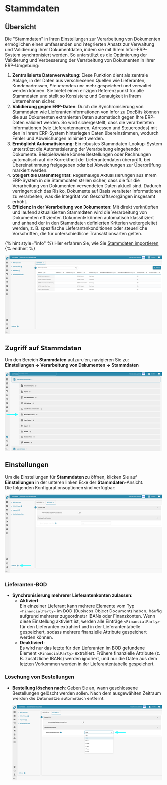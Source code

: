 # Stammdaten

## Übersicht

Die "Stammdaten" in Ihren Einstellungen zur Verarbeitung von Dokumenten ermöglichen einen umfassenden und integrierten Ansatz zur Verwaltung und Validierung Ihrer Dokumentdaten, indem sie mit Ihrem Infor-ERP-System synchronisiert werden. So unterstützt es die Optimierung der Validierung und Verbesserung der Verarbeitung von Dokumenten in Ihrer ERP-Umgebung:

1. **Zentralisierte Datenverwaltung**: Diese Funktion dient als zentrale Ablage, in der Daten aus verschiedenen Quellen wie Lieferanten, Kundenadressen, Steuercodes und mehr gespeichert und verwaltet werden können. Sie bietet einen einzigen Referenzpunkt für alle Stammdaten und stellt so Konsistenz und Genauigkeit in Ihrem Unternehmen sicher.
2. **Validierung gegen ERP-Daten**: Durch die Synchronisierung von Stammdaten wie Lieferanteninformationen von Infor zu DocBits können die aus Dokumenten extrahierten Daten automatisch gegen Ihre ERP-Daten validiert werden. So wird sichergestellt, dass die verarbeiteten Informationen (wie Lieferantennamen, Adressen und Steuercodes) mit den in Ihrem ERP-System hinterlegten Daten übereinstimmen, wodurch Fehler und Abweichungen minimiert werden.
3. **Ermöglicht Automatisierung**: Ein robustes Stammdaten-Lookup-System unterstützt die Automatisierung der Verarbeitung eingehender Dokumente. Beispielsweise können Bestellungen oder Rechnungen automatisch auf die Korrektheit der Lieferantendaten überprüft, bei Übereinstimmung freigegeben oder bei Abweichungen zur Überprüfung markiert werden.
4. **Steigert die Datenintegrität**: Regelmäßige Aktualisierungen aus Ihrem ERP-System in die Stammdaten stellen sicher, dass die für die Verarbeitung von Dokumenten verwendeten Daten aktuell sind. Dadurch verringert sich das Risiko, Dokumente auf Basis veralteter Informationen zu verarbeiten, was die Integrität von Geschäftsvorgängen insgesamt erhöht.
5. **Effizienz in der Verarbeitung von Dokumenten**: Mit direkt verknüpften und laufend aktualisierten Stammdaten wird die Verarbeitung von Dokumenten effizienter. Dokumente können automatisch klassifiziert und anhand der in den Stammdaten definierten Kriterien weitergeleitet werden, z. B. spezifische Lieferantenkonditionen oder steuerliche Vorschriften, die für unterschiedliche Transaktionsarten gelten.

{% hint style="info" %}
Hier erfahren Sie, wie Sie [Stammdaten importieren](../../../setup/importing-customer-master-data/)
{% endhint %}

![](https://raw.githubusercontent.com/Fellow-Consulting-AG/docbits/refs/heads/main/readme/.gitbook/assets/master_data_lookup_1.png)

## **Zugriff auf Stammdaten**

Um den Bereich **Stammdaten** aufzurufen, navigieren Sie zu:\
**Einstellungen → Verarbeitung von Dokumenten → Stammdaten**

![](https://raw.githubusercontent.com/Fellow-Consulting-AG/docbits/refs/heads/main/readme/.gitbook/assets/settings_mater_data_lookup.png)

## **Einstellungen**

Um die Einstellungen für **Stammdaten** zu öffnen, klicken Sie auf **Einstellungen** in der unteren linken Ecke der **Stammdaten**-Ansicht.\
Die folgenden Konfigurationsoptionen sind verfügbar:

![](https://raw.githubusercontent.com/Fellow-Consulting-AG/docbits/refs/heads/main/readme/.gitbook/assets/master_data_lookup_2.png)

### **Lieferanten-BOD**

* **Synchronisierung mehrerer Lieferantenkonten zulassen**:
  * **Aktiviert**:\
    Ein einzelner Lieferant kann mehrere Elemente vom Typ `<FinancialParty>` im BOD (Business Object Document) haben, häufig aufgrund mehrerer zugeordneter IBANs oder Finanzkonten. Wenn diese Einstellung aktiviert ist, werden alle Einträge `<FinancialParty>` für den Lieferanten extrahiert und in der Lieferantentabelle gespeichert, sodass mehrere finanzielle Attribute gespeichert werden können.
  * **Deaktiviert**:\
    Es wird nur das letzte für den Lieferanten im BOD gefundene Element `<FinancialParty>` extrahiert. Frühere finanzielle Attribute (z. B. zusätzliche IBANs) werden ignoriert, und nur die Daten aus dem letzten Vorkommen werden in der Lieferantentabelle gespeichert.

### **Löschung von Bestellungen**

*   **Bestellung löschen nach**: Geben Sie an, wann geschlossene Bestellungen gelöscht werden sollen. Nach dem ausgewählten Zeitraum werden die Datensätze automatisch entfernt.

    ![](https://raw.githubusercontent.com/Fellow-Consulting-AG/docbits/refs/heads/main/readme/.gitbook/assets/master_data_lookup_3.png)
